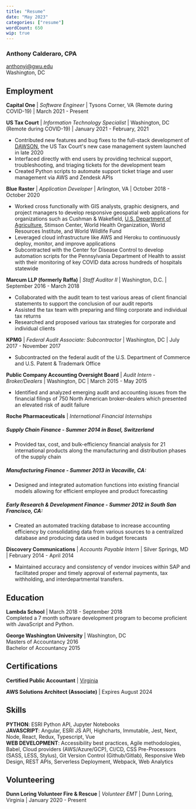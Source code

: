 ```yaml
---
title: "Resume"
date: "May 2023"
categories: ["resume"]
wordCount: 650
wip: true
---
```


### Anthony Calderaro, CPA

anthonyj@gwu.edu  
Washington, DC

## Employment

**Capital One** | _Software Engineer_ | Tysons Corner, VA (Remote during COVID-19) | March 2021 - Present

**US Tax Court** | _Information Technology Specialist_ | Washington, DC (Remote during COVID-19) | January 2021 - February, 2021

- Contributed new features and bug fixes to the full-stack development of [DAWSON](https://dawson.ustaxcourt.gov/), the US Tax Court's new case management system launched in late 2020
- Interfaced directly with end users by providing technical support, troubleshooting, and triaging tickets for the development team
- Created Python scripts to automate support ticket triage and user management via AWS and Zendesk APIs

**Blue Raster** | _Application Developer_ | Arlington, VA | October 2018 - October 2020

- Worked cross functionally with GIS analysts, graphic designers, and project managers to develop responsive geospatial web
  applications for organizations such as Cushman & Wakefield, [U.S. Department of Agriculture](https://www.usna.usda.gov/abe/), Stimson Center, World Health Organization, World Resources Institute, and World Wildlife Fund
- Leveraged cloud infrastructure like AWS and Heroku to continuously deploy, monitor, and improve applications
- Subcontracted with the Center for Disease Control to develop automation scripts for the Pennsylvania Department of Health to assist with their monitoring of key COVID data across hundreds of hospitals statewide

**Marcum LLP (formerly Raffa)** | _Staff Auditor II_ | Washington, D.C. | September 2016 - March 2018

- Collaborated with the audit team to test various areas of client financial statements to support the conclusion of our audit reports
- Assisted the tax team with preparing and filing corporate and individual tax returns
- Researched and proposed various tax strategies for corporate and individual clients

**KPMG** | _Federal Audit Associate: Subcontractor_ | Washington, DC | July 2017 - November 2017

- Subcontracted on the federal audit of the U.S. Department of Commerce and U.S. Patent & Trademark Office

**Public Company Accounting Oversight Board** | _Audit Intern - Broker/Dealers_ | Washington, DC | March 2015 - May 2015

- Identified and analyzed emerging audit and accounting issues from the financial filings of 750 North American broker-dealers which presented an elevated risk of audit failure

**Roche Pharmaceuticals** | _International Financial Internships_

##### Supply Chain Finance - Summer 2014 in Basel, Switzerland

- Provided tax, cost, and bulk-efficiency financial analysis for 21 international products along the manufacturing and distribution phases of the supply chain

##### Manufacturing Finance - Summer 2013 in Vacaville, CA:

- Designed and integrated automation functions into existing financial models allowing for efficient employee and product forecasting

##### Early Research & Development Finance - Summer 2012 in South San Francisco, CA:

- Created an automated tracking database to increase accounting efficiency by consolidating data from various sources to a centralized database and producing data used in budget forecasts

**Discovery Communications** | _Accounts Payable Intern_ | Silver Springs, MD | February 2014 - April 2014

- Maintained accuracy and consistency of vendor invoices within SAP and facilitated proper and timely approval of external payments, tax withholding, and interdepartmental transfers.

## Education

**Lambda School** | March 2018 - September 2018  
Completed a 7 month software development program to become proficient with JavaScript and Python.

**George Washington University** | Washington, DC  
 Masters of Accountancy 2016  
 Bachelor of Accountancy 2015

## Certifications

**Certified Public Accountant** | [Virginia](https://cpaportal.boa.virginia.gov/Verification/)

**AWS Solutions Architect (Associate)** | Expires August 2024

<!-- __AWS Developer (Associate)__ | Expires March 2023   -->

## Skills

**PYTHON**: ESRI Python API, Jupyter Notebooks  
**JAVASCRIPT**: Angular, ESRI JS API, Highcharts, Immutable, Jest, Next, Node, React, Redux, Typescript, Vue  
**WEB DEVELOPMENT**: Accessibility best practices, Agile methodologies, Babel, Cloud providers (AWS/Azure/GCP), CI/CD,
CSS Pre-Processors (SASS, LESS, Stylus), Git Version Control (Github/Gitlab), Responsive Web Design, REST APIs, Serverless Deployment, Webpack, Web Analytics

## Volunteering

**Dunn Loring Volunteer Fire & Rescue** | _Volunteer EMT_ | Dunn Loring, Virginia | January 2020 - Present
